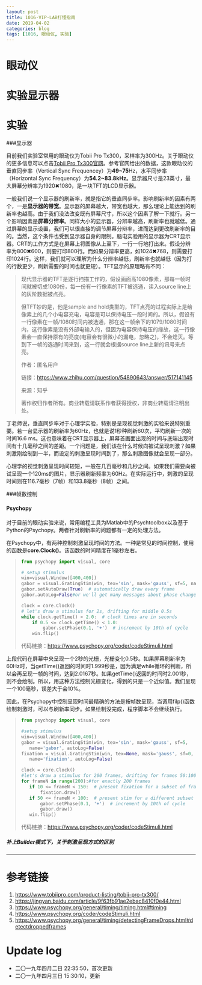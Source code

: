 ```yaml
---
layout: post
title: 1016-VIP-LAB打怪指南
date: 2019-04-02
categories: blog
tags: [1016, 眼动仪, 实验]
---
```


# 眼动仪

# 实验显示器

# 实验 

###显示器

目前我们实验室常用的眼动仪为Tobii Pro Tx300，采样率为300Hz。关于眼动仪的更多信息可以点击[Tobii Pro Tx300官网](<https://www.tobiipro.com/product-listing/tobii-pro-tx300/>)。参考官网给出的数据，这款眼动仪的垂直同步率（Vertical Sync Frequencey）为**49~75**Hz，水平同步率（Horizontal Sync Frequency）为**54.2~83.8kHz**。显示器尺寸是23英寸，最大屏幕分辨率为1920✖1080，是一块TFT的LCD显示器。

一般我们说一个显示器的刷新率，就是指它的垂直同步率。影响刷新率的因素有两个，一是**显示器的带宽**。显示器的屏幕越大，带宽也越大，那么理论上能达到的刷新率也越高。由于我们没法改变既有屏幕尺寸，所以这个因素了解一下就行。另一个影响因素是**屏幕分辨率**。同样大小的显示器，分辨率越高，刷新率也就越低。通过屏幕的显示设置，我们可以很直接的调节屏幕分辩率，进而达到更改刷新率的目的。当然，这个条件也受到显示器自身的限制。脑电实验用的显示器为CRT显示器。CRT的工作方式是在屏幕上将图像从上至下，一行一行地打出来。假设分辨率为800✖600，则要打印800行。而如果分辩率更高，如1024✖768，则需要打印1024行。这样，我们就可以理解为什么分辨率越低，刷新率也就越低（因为打的行数更少，刷新需要的时间也就更短）。TFT显示的原理略有不同：

> 现代显示器的TFT是逐行扫描工作的，假设画面高1080像素，那每一帧时间就被切成1080份，每一份有一行像素的TFT被选通，读入source line上的灰阶数据被点亮。
>
> 但TFT妙的是，他是sample and hold类型的，TFT点亮的过程实际上是给像素上的几个小电容充电，电容是可以保持电压一段时间的。所以，假设有一行像素在一帧/1080时间内被选通，那在这一帧余下的1079/1080时间内，这行像素是没有外部电输入的，但因为电容保持电压的缘故，这一行像素会一直保持原有的亮度(电容会有很微小的漏电，忽略之)，不会熄灭。等到下一帧的选通时间来到，这一行就会根据source line上新的讯号来点亮。
>
> 作者：匿名用户
>
> 链接：https://www.zhihu.com/question/54890643/answer/517141145
>
> 来源：知乎
>
> 著作权归作者所有。商业转载请联系作者获得授权，非商业转载请注明出处。

丁老师说，垂直同步率对于心理学实验，特别是呈现视觉刺激的实验来说特别重要。若一台显示器的刷新率为60Hz，也就是说1秒种刷新60次，平均刷新一次的时间16.6 ms。这也意味着在CRT显示器上，屏幕首画面出现的时间与底端出现时间有十几毫秒之间的差距。一个问题是，我们该在什么时候向被试呈现刺激？如果刺激刚绘制到一半，而设定的刺激呈现时间到了，那么刺激图像就会呈现一部分。

心理学的视觉刺激呈现时间较短，一般在几百毫秒和几秒之间。如果我们需要向被试呈现一个120ms的图片，显示器刷新频率为60Hz。在实际运行中，刺激的呈现时间则在116.7毫秒（7帧）和133.8毫秒（8帧）之间。

###帧数控制

#### Psychopy

对于目前的眼动实验来说，常用编程工具为Matlab中的Psychtoolbox以及基于Python的Psychopy。两者针对刷新率的问题都有一定的处理方法。

在Psychopy中，有两种控制刺激呈现时间的方法。一种是常见的时间控制，使用的函数是**core.Clock()**。该函数的时间精度在1毫秒左右。

> ```python
> from psychopy import visual, core
> 
> # setup stimulus
> win=visual.Window([400,400])
> gabor = visual.GratingStim(win, tex='sin', mask='gauss', sf=5, name='gabor')
> gabor.setAutoDraw(True)  # automatically draw every frame
> gabor.autoLog=False#or we'll get many messages about phase change
> 
> clock = core.Clock()
> # let's draw a stimulus for 2s, drifting for middle 0.5s
> while clock.getTime() < 2.0:  # clock times are in seconds
>     if 0.5 <= clock.getTime() < 1.0:
>         gabor.setPhase(0.1, '+')  # increment by 10th of cycle
>     win.flip()
> ```
>
> 代码链接：https://www.psychopy.org/coder/codeStimuli.html

上段代码在屏幕中央呈现一个2秒的光栅，光栅变化0.5秒。如果屏幕刷新率为60Hz时，当getTime()返回的时间时1.999秒是，因为满足while循环的判断，所以会再呈现一帧的时间，达到2.0167秒。如果getTime()返回的时间时2.001秒，则不会绘制。所以，用这种方法控制光栅变化，得到的只是一个近似值。我们呈现一个100毫秒，误差大于会10%。

因此，在Psychopy中控制呈现时间最精确的方法是按帧数呈现，当调用filp()函数绘制刺激时，可以与刷新率同步。如果绘制没完成，程序脚本不会继续执行。

>```python
>from psychopy import visual, core
>
>#setup stimulus
>win=visual.Window([400,400])
>gabor = visual.GratingStim(win, tex='sin', mask='gauss', sf=5,
>    name='gabor', autoLog=False)
>fixation = visual.GratingStim(win, tex=None, mask='gauss', sf=0, size=0.02,
>    name='fixation', autoLog=False)
>
>clock = core.Clock()
>#let's draw a stimulus for 200 frames, drifting for frames 50:100
>for frameN in range(200):#for exactly 200 frames
>    if 10 <= frameN < 150:  # present fixation for a subset of frames
>        fixation.draw()
>    if 50 <= frameN < 100:  # present stim for a different subset
>        gabor.setPhase(0.1, '+')  # increment by 10th of cycle
>        gabor.draw()
>    win.flip()
>```
>
>代码链接：https://www.psychopy.org/coder/codeStimuli.html

##### 补上Builder模式下，关于刺激呈现方式的区别

***

# 参考链接

1. <https://www.tobiipro.com/product-listing/tobii-pro-tx300/>
2. <https://jingyan.baidu.com/article/9f63fb91ae2ebac8410f0e44.html>
3. <https://www.psychopy.org/general/timing/timing.html#timing>
4. <https://www.psychopy.org/coder/codeStimuli.html>
5. <https://www.psychopy.org/general/timing/detectingFrameDrops.html#detectdroppedframes>



#  Update log

- 二〇一九年四月二日 22:35:50，首次更新
- 二〇一九年四月三日 15:30:10，更新